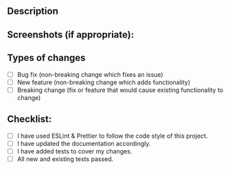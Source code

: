 <!--- Provide a general summary of your changes in the Title above -->

## Description
<!--- Describe your changes in detail -->

## Screenshots (if appropriate):
<!--- If possible, please attach the screenshots (you can use recordit.co to record as GIFs) --->

## Types of changes
<!--- What types of changes does your code introduce? Put an `x` in all the boxes that apply: -->
- [ ] Bug fix (non-breaking change which fixes an issue)
- [ ] New feature (non-breaking change which adds functionality)
- [ ] Breaking change (fix or feature that would cause existing functionality to change)

## Checklist:
<!--- Go over all the following points, and put an `x` in all the boxes that apply. -->
<!--- If you're unsure about any of these, don't hesitate to ask. We're here to help! -->
- [ ] I have used ESLint & Prettier to follow the code style of this project.
- [ ] I have updated the documentation accordingly.
- [ ] I have added tests to cover my changes.
- [ ] All new and existing tests passed.
